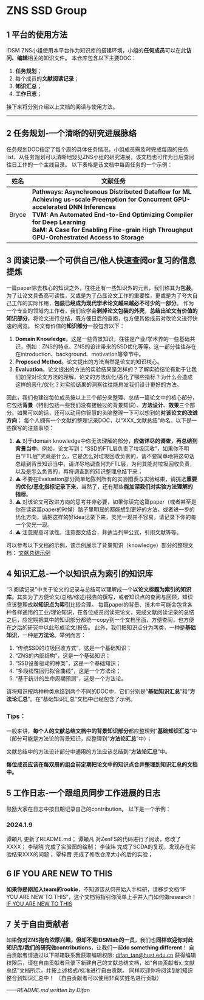 # ZNS SSD Group

## 1 平台的使用方法

IDSM ZNS小组使用本平台作为知识库的搭建环境，小组的**任何成员**可以在此**访问、编辑**相关的知识文件。
本仓库包含以下主要DOC：

1. **任务规划**；
2. 每个成员的**文献阅读记录**；
3. **知识汇总**；
4. **工作日志**；

接下来将分别介绍以上文档的阅读与使用方法。

---

## 2 任务规划-一个清晰的研究进展脉络

任务规划DOC指定了每个周的具体任务情况，小组成员需及时完成每周的任务list，从任务规划可以清晰地窥见ZNS小组的研究进展，该文档也可作为日后查阅往日工作的一个主线目录。
以下表格是该文档中每周任务的一个示例：

| 姓名   | 文献任务 |
| ------ | -------- |
| Bryce |**Pathways: Asynchronous Distributed Dataflow for ML**<br />**Achieving us-scale Preemption for Concurrent GPU-accelerated DNN Inferences**<br />**TVM: An Automated End-to-End Optimizing Compiler for Deep Learning**<br />**BaM: A Case for Enabling Fine-grain High Throughput GPU-Orchestrated Access to Storage**          |


## 3 阅读记录-一个可供自己/他人快速查阅or复习的信息提炼

一篇paper除去核心的知识之外，往往还有一些知识外的元素，我们称其为**包装**。为了让论文具备高可读性，又或是为了凸显论文工作的重要性，更或是为了夸大自己工作的实际作用，**包装已经成为现代学术论文越来越必不可少的一部分**。
作为一个专业的领域内工作者，我们应学会**剥掉论文包装的外壳**，**总结出论文有价值的知识部分**。将论文进行总结，既方便日后的查阅，也方便其他成员对改论文进行快速的阅览。
论文有价值的**知识部分**一般包含以下：

1. **Domain Knowledge**。这是一些背景知识，往往是产业/学术界的一些基础共识，例如：ZNS的特点、ZNS的设计带来的SSD优化等等。这一部分往往存在在introduction、background、motivation等章节中。
2. **Proposed Method**。论文提出的方法当然是论文的知识核心。
3. **Evaluation**。论文提出的方法的实验结果是怎样的？了解实验结论有助于让我们加深对论文方法的理解，论文的方法优化/恶化了哪些指标？为什么会造成这样的恶化/优化？对实验结果的洞察往往能启发我们设计更好的方法。

因此，我们也建议每位成员按以上三个部分来整理、总结一篇论文中的核心部分，它包括**背景**（特别包括一些我们没有接触过的背景知识）、**方法设计**、**效果**三个部分。如果可以的话，还可以动用你智慧的头脑整理一下可以想到的**对该论文的改进方向**；
每个人拥有一个文献的整理记录DOC，以“XXX_文献总结”命名。以下是一些撰写的注意事项：

1. ⚠️ 对于domain knowledge中你无法理解的部分，**应做详尽的调查，再总结到背景当中**。例如，论文写到：“SSD的FTL层负责了垃圾回收”，如果你不明白“FTL层”究竟是什么，它是怎么对垃圾回收负责的，请不要简单地将这句话总结到背景知识当中，请详尽地调查何为FTL层，为何其能对垃圾回收负责，以及是怎么负责的，再将调查到的知识整理总结下来；
2. ⚠️ 不要在Evaluation部分简单地陈列所有的实验图表与实验结果，请挑选**重要的优化/恶化指标记录下来**，当然了，还有那些**能加深我们对实验方法理解的指标**。
3. ⚠️ 对该论文可改进方向的思考并非必要，如果你读完这篇paper（或者甚至是你在读这篇paper的时候）脑子里明显的都能想到更好的方法，或者进一步的优化方向，请把这样的好idea记录下来，灵光一现并不容易，请记录下你的每一个灵光一现。
4. ⚠️ 注意提高可读性。注意图文结合，并适当列举公式，引用文献等等。

可以参考以下文档的示例，该示例展示了背景知识（knowledge）部分的整理文档：
[文献总结示例](https://www.yuque.com/brycetan/sgt67r/zn5wnuzen6h04axy?view=doc_embed)

## 4 知识汇总-一个以知识点为索引的知识库

“3 阅读记录”中关于论文的记录与总结可以理解成一个**以论文标题为索引的知识库**。其实为了方便论文/总结/综述/报告的撰写，或者知识点的查阅与回顾，知识应该整理成**以知识点为索引**比较合理。
每篇paper的背景、技术中可能会包含各种各样通用的工业/理论知识，在各位成员阅读完论文，完成文献阅读记录的总结之后，应定期把其中的知识部分都统一copy到一个文档里面，方便查阅，也方便在之后的研究中以此形成论文/报告。
此外，我们把知识点分为两类，一种是**基础知识**，一种是**方法论**。举例而言：

1. “传统SSD的垃圾回收方式”，这是一个基础知识；
2. “ZNS的内部结构”，这是一个基础知识；
3. “SSD设备驱动的种类”，这是一个基础知识；
4. “多段线性回归拟合曲线”，这是一个方法论；
5. “基于统计的生命周期预测”，这是一个方法论。

请将知识按两种种类总结到两个不同的DOC中，它们分别是“**基础知识汇总**”和“**方法论汇总**”。在“基础知识汇总”文档中已经包含了示例。

### Tips：
一般来讲，**每个人的文献总结文档中的背景知识部分**都应整理到“**基础知识汇总**”中（部分可能是方法论的背景知识，应整理到“**方法论汇总**”中）；

文献总结中的方法设计部分中通用的方法应该总结到“**方法论汇总**”中。

**每位成员应该在每双周的组会前定期把论文中的知识点合并整理到知识汇总的文档中。**

## 5 工作日志-一个跟组员同步工作进展的日志

鼓励大家在日志中按日期记录自己的contribution。
以下是一个示例：

### 2024.1.9

谭頔凡 更新了README.md；
谭頔凡 对ZenFS的代码进行了阅读，修改了XXXX；
李晓晓 完成了实验图的绘制；
李佳炜 完成了SCDA的复现，发现存在实验结果XXX的问题；
覃梓晋 完成了修改仓库大小的后的实验；

## 6 IF YOU ARE NEW TO THIS

**如果你是刚加入team的rookie**，不知道该从何开始入手科研，请移步文档“IF YOU ARE NEW TO THIS”，这个文档将指引你简单上手并入门如何做research！
[IF YOU ARE NEW TO THIS](https://www.yuque.com/brycetan/sgt67r/yxkk0cy00km48g1z?view=doc_embed)

## 7 关于自由贡献者

如果**你对ZNS抱有浓厚兴趣，但却不是IDSMlab的一员**，我们也**同样欢迎你对此知识库/我们的研究做contributions**，让我们一起**do something different**！
自由贡献者请通过以下邮箱联系我获取编辑权限:
difan_tan@hust.edu.cn
获得编辑权限后，请在自由贡献者目录下新建自己的文献总结文档，如“自由贡献者x_文献总结”文档所示，并按上述格式/标准进行自由贡献。
同样欢迎你将阅读到的知识整合到知识汇总中！
（自由贡献者可以使用非真实姓名进行贡献）

_——README.md written by Difan_

